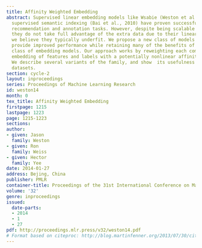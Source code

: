 ```yaml
---
title: Affinity Weighted Embedding
abstract: Supervised linear embedding models like Wsabie (Weston et al., 2011) and
  supervised semantic indexing (Bai et al., 2010) have proven successful at ranking,
  recommendation and annotation tasks. However, despite being scalable to large datasets
  they do not take full advantage of the extra data due to their linear nature, and
  we believe they typically underfit. We propose a new class of models which aim to
  provide improved performance while retaining many of the benefits of the existing
  class of embedding models. Our approach works by reweighting each component of the
  embedding of features and labels with a potentially nonlinear affinity function.
  We describe several variants of the family, and show  its usefulness on several
  datasets.
section: cycle-2
layout: inproceedings
series: Proceedings of Machine Learning Research
id: weston14
month: 0
tex_title: Affinity Weighted Embedding
firstpage: 1215
lastpage: 1223
page: 1215-1223
sections: 
author:
- given: Jason
  family: Weston
- given: Ron
  family: Weiss
- given: Hector
  family: Yee
date: 2014-01-27
address: Bejing, China
publisher: PMLR
container-title: Proceedings of the 31st International Conference on Machine Learning
volume: '32'
genre: inproceedings
issued:
  date-parts:
  - 2014
  - 1
  - 27
pdf: http://proceedings.mlr.press/v32/weston14.pdf
# Format based on citeproc: http://blog.martinfenner.org/2013/07/30/citeproc-yaml-for-bibliographies/
---
```

